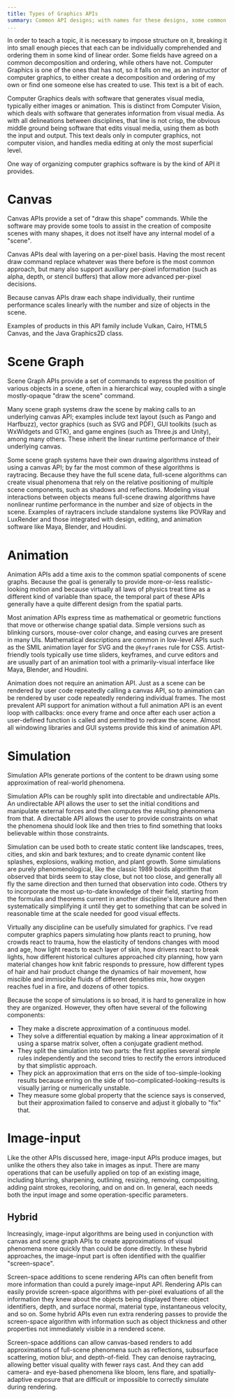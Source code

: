 ```yaml
---
title: Types of Graphics APIs
summary: Common API designs; with names for these designs, some common and some invented for the purpose of this text.
...
```


In order to teach a topic, it is necessary to impose structure on it, breaking it into small enough pieces that each can be individually comprehended and ordering them in some kind of linear order. Some fields have agreed on a common decomposition and ordering, while others have not. Computer Graphics is one of the ones that has not, so it falls on me, as an instructor of computer graphics, to either create a decomposition and ordering of my own or find one someone else has created to use. This text is a bit of each.

Computer Graphics deals with software that generates visual media, typically either images or animation.
This is distinct from Computer Vision, which deals with software that generates information from visual media.
As with all delineations between disciplines, that line is not crisp, the obvious middle ground being software that edits visual media, using them as both the input and output. This text deals only in computer graphics, not computer vision, and handles media editing at only the most superficial level.

One way of organizing computer graphics software is by the kind of API it provides.

# Canvas

Canvas APIs provide a set of "draw this shape" commands. While the software may provide some tools to assist in the creation of composite scenes with many shapes, it does not itself have any internal model of a "scene".

Canvas APIs deal with layering on a per-pixel basis.
Having the most recent draw command replace whatever was there before is the most common approach,
but many also support auxiliary per-pixel information (such as alpha, depth, or stencil buffers) that allow more advanced per-pixel decisions.

Because canvas APIs draw each shape individually, their runtime performance scales linearly with the number and size of objects in the scene.

Examples of products in this API family include Vulkan, Cairo, HTML5 Canvas, and the Java Graphics2D class.

# Scene Graph

Scene Graph APIs provide a set of commands to express the position of various objects in a scene, often in a hierarchical way, coupled with a single mostly-opaque "draw the scene" command.

Many scene graph systems draw the scene by making calls to an underlying canvas API;
examples include text layout (such as Pango and Harfbuzz),
vector graphics (such as SVG and PDF),
GUI toolkits (such as WxWidgets and GTK),
and game engines (such as Three.js and Unity),
among many others.
These inherit the linear runtime performance of their underlying canvas.
    
Some scene graph systems have their own drawing algorithms instead of using a canvas API;
by far the most common of these algorithms is raytracing.
Because they have the full scene data, full-scene algorithms can create visual phenomena that rely on the relative positioning of multiple scene components, such as shadows and reflections.
Modeling visual interactions between objects means full-scene drawing algorithms have nonlinear runtime performance in the number and size of objects in the scene.
Examples of raytracers include standalone systems like POVRay and LuxRender
and those integrated with design, editing, and animation software like Maya, Blender, and Houdini.


# Animation

Animation APIs add a time axis to the common spatial components of scene graphs. Because the goal is generally to provide more-or-less realistic-looking motion and because virtually all laws of physics treat time as a different kind of variable than space, the temporal part of these APIs generally have a quite different design from the spatial parts.

Most animation APIs express time as mathematical or geometric functions that move or otherwise change spatial data. Simple versions such as blinking cursors, mouse-over color change, and easing curves are present in many UIs. Mathematical descriptions are common in low-level APIs such as the SMIL animation layer for SVG and the `@keyframes` rule for CSS. Artist-friendly tools typically use time sliders, keyframes, and curve editors and are usually part of an animation tool with a primarily-visual interface like Maya, Blender, and Houdini.

Animation does not require an animation API.
Just as a scene can be rendered by user code repeatedly calling a canvas API, so to animation can be rendered by user code repeatedly rendering individual frames.
The most prevalent API support for animation without a full animation API
is an event loop with callbacks: once every frame and once after each user action a user-defined function is called and permitted to redraw the scene. Almost all windowing libraries and GUI systems provide this kind of animation API.


# Simulation

Simulation APIs generate portions of the content to be drawn using some approximation of real-world phenomena.

Simulation APIs can be roughly split into directable and undirectable APIs.
An undirectable API allows the user to set the initial conditions and manipulate external forces and then computes the resulting phenomena from that. A directable API allows the user to provide constraints on what the phenomena should look like and then tries to find something that looks believable within those constraints.

Simulation can be used both to create static content like landscapes, trees, cities, and skin and bark textures; and to create dynamic content like splashes, explosions, walking motion, and plant growth. Some simulations are purely phenomenological, like the classic 1989 boids algorithm that observed that birds seem to stay close, but not too close, and generally all fly the same direction and then turned that observation into code. Others try to incorporate the most up-to-date knowledge of their field, starting from the formulas and theorems current in another discipline's literature and then systematically simplifying it until they get to something that can be solved in reasonable time at the scale needed for good visual effects.

Virtually any discipline can be usefully simulated for graphics. I've read computer graphics papers simulating 
how plants react to pruning,
how crowds react to trauma,
how the elasticity of tendons changes with mood and age,
how light reacts to each layer of skin,
how drivers react to break lights,
how different historical cultures approached city planning,
how yarn material changes how knit fabric responds to pressure,
how different types of hair and hair product change the dynamics of hair movement,
how miscible and immiscible fluids of different densities mix,
how oxygen reaches fuel in a fire,
and dozens of other topics.

Because the scope of simulations is so broad, it is hard to generalize in how they are organized. However, they often have several of the following components:

- They make a discrete approximation of a continuous model.
- They solve a differential equation by making a linear approximation of it using a sparse matrix solver, often a conjugate gradient method.
- They split the simulation into two parts: the first applies several simple rules independently and the second tries to rectify the errors introduced by that simplistic approach.
- They pick an approximation that errs on the side of too-simple-looking results because erring on the side of too-complicated-looking-results is visually jarring or numerically unstable.
- They measure some global property that the science says is conserved, but their approximation failed to conserve and adjust it globally to "fix" that.

# Image-input

Like the other APIs discussed here, image-input APIs produce images, but unlike the others they also take in images as input. There are many operations that can be usefully applied on top of an existing image, including blurring, sharpening, outlining, resizing, removing, compositing, adding paint strokes, recoloring, and on and on. In general, each needs both the input image and some operation-specific parameters.

## Hybrid

Increasingly, image-input algorithms are being used in conjunction with canvas and scene graph APIs to create approximations of visual phenomena more quickly than could be done directly.
In these hybrid approaches, the image-input part is often identified with the qualifier "screen-space".

Screen-space additions to scene rendering APIs can often benefit from more information than could a purely image-input API. Rendering APIs can easily provide screen-space algorithms with per-pixel evaluations of all the information they knew about the objects being displayed there: object identifiers, depth, and surface normal, material type, instantaneous velocity, and so on. Some hybrid APIs even run extra rendering passes to provide the screen-space algorithm with information such as object thickness and other properties not immediately visible in a rendered scene.

Screen-space additions can allow canvas-based renders to add approximations of full-scene phenomena such as reflections, subsurface scattering, motion blur, and depth-of-field.
They can denoise raytracing, allowing better visual quality with fewer rays cast.
And they can add camera- and eye-based phenomena like bloom, lens flare, and spatially-adaptive exposure that are difficult or impossible to correctly simulate during rendering.
